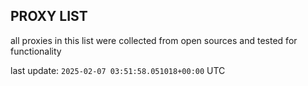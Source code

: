 ## PROXY LIST

all proxies in this list were collected from open sources and tested for functionality

last update: `2025-02-07 03:51:58.051018+00:00` UTC
